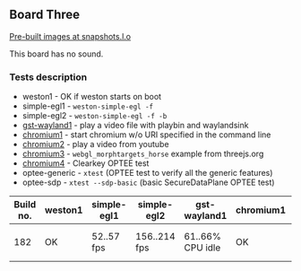 ## Board Three
[Pre-built images at snapshots.l.o](http://snapshots.linaro.org/openembedded/pre-built/lhg/morty/hikey/182/rpb-wayland/)

This board has no sound.

### Tests description
* weston1 - OK if weston starts on boot
* simple-egl1 - `weston-simple-egl -f`
* simple-egl2 - `weston-simple-egl -f -b`
* [gst-wayland1](gst-wayland1.md) - play a video file with playbin and waylandsink
* [chromium1](chromium1.md) - start chromium w/o URI specified in the command line
* [chromium2](chromium2.md) - play a video from youtube
* [chromium3](chromium3.md) - `webgl_morphtargets_horse` example from threejs.org
* [chromium4](chromium4.md) - Clearkey OPTEE test
* optee-generic - `xtest` (OPTEE test to verify all the generic features)
* optee-sdp - `xtest --sdp-basic` (basic SecureDataPlane OPTEE test)

| Build no. | weston1 | simple-egl1 | simple-egl2 | gst-wayland1 | chromium1 | chromium2 | chromium3 | chromium4 | optee-generic | optee-sdp |
| --- | --- | --- | --- | --- | --- | --- | --- | --- | --- | --- |
| 182 | OK | 52..57 fps | 156..214 fps | 61..66% CPU idle | OK | 48..73% CPU idle | 51..59 fps, 77..82% CPU idle | OK | OK | OK |

